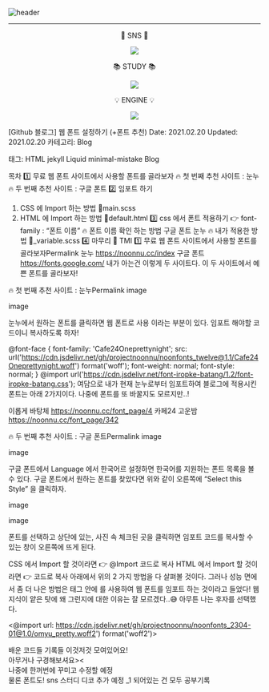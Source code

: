 ![header](https://capsule-render.vercel.app/api?type=waving&text=Druids&nbsp;Developer&fontSize=40&fontAlign=25&fontColor=FFFFFF&animation=fadeIn&height=170&fontAlignY=35&color=timeGradient)
 
***


<body> 
  <div align=center>

💬 SNS 💬
  
<a href="https://blog.naver.com/catoo_4" target="_blank"><img src="https://img.shields.io/badge/Naver Blog-03C75A?style=for-the-badge&logo=Naver&logoColor=white"></a>

📚 STUDY 📚
    
<img src="https://img.shields.io/badge/c%23-%23239120.svg?style=for-the-badge&logo=c-sharp&logoColor=white"> </a>

💡 ENGINE 💡

<img src="https://img.shields.io/badge/unity-%23000000.svg?style=for-the-badge&logo=unity&logoColor=white"> </a>

  </div>

</body>

[Github 블로그] 웹 폰트 설정하기 (+폰트 추천)
 Date: 2021.02.20    Updated: 2021.02.20
 카테고리: Blog

 태그: HTML jekyll Liquid minimal-mistake Blog

 목차
1️⃣ 무료 웹 폰트 사이트에서 사용할 폰트를 골라보자
🔥 첫 번째 추천 사이트 : 눈누
🔥 두 번째 추천 사이트 : 구글 폰트
2️⃣ 임포트 하기
1) CSS 에 Import 하는 방법
📜main.scss
2) HTML 에 Import 하는 방법
📜default.html
3️⃣ css 에서 폰트 적용하기 👉 font-family : “폰트 이름”
🔥 폰트 이름 확인 하는 방법
구글 폰트
눈누
🔥 내가 적용한 방법
📜_variable.scss
4️⃣ 마무리
🤔 TMI
1️⃣ 무료 웹 폰트 사이트에서 사용할 폰트를 골라보자Permalink
눈누 https://noonnu.cc/index
구글 폰트 https://fonts.google.com/
내가 아는건 이렇게 두 사이트다. 이 두 사이트에서 예쁜 폰트를 골라보자!

🔥 첫 번째 추천 사이트 : 눈누Permalink
image

image

눈누에서 원하는 폰트를 클릭하면 웹 폰트로 사용 이라는 부분이 있다. 임포트 해야할 코드이니 복사하도록 하자!

@font-face {
    font-family: 'Cafe24Oneprettynight';
    src: url('https://cdn.jsdelivr.net/gh/projectnoonnu/noonfonts_twelve@1.1/Cafe24Oneprettynight.woff') format('woff');
    font-weight: normal;
    font-style: normal;
}
@import url('https://cdn.jsdelivr.net/font-iropke-batang/1.2/font-iropke-batang.css');
여담으로 내가 현재 눈누로부터 임포트하여 블로그에 적용시킨 폰트는 아래 2가지이다. 나중에 폰트를 또 바꿀지도 모르지만..!

이롭게 바탕체 https://noonnu.cc/font_page/4
카페24 고운밤 https://noonnu.cc/font_page/342


🔥 두 번째 추천 사이트 : 구글 폰트Permalink
image

image

구글 폰트에서 Language 에서 한국어르 설정하면 한국어를 지원하는 폰트 목록을 볼 수 있다. 구글 폰트에서 원하는 폰트를 찾았다면 위와 같이 오른쪽에 “Select this Style” 을 클릭하자.

image

image

폰트를 선택하고 상단에 있는, 사진 속 체크된 곳을 클릭하면 임포트 코드를 복사할 수 있는 창이 오른쪽에 뜨게 된다.

CSS 에서 Import 할 것이라면 👉 @Import 코드로 복사
HTML 에서 Import 할 것이라면 👉 <link> 코드로 복사
아래에서 위의 2 가지 방법을 다 살펴볼 것이다. 그러나 성능 면에서 좀 더 나은 방법은 <head> 태그 안에 <link>를 사용하여 웹 폰트를 임포트 하는 것이라고 들었다! 웹 지식이 얕은 탓에 왜 그런지에 대한 이유는 잘 모르겠다..😅 아무튼 나는 후자를 선택했다.

<@import url: https://cdn.jsdelivr.net/gh/projectnoonnu/noonfonts_2304-01@1.0/omyu_pretty.woff2') format('woff2')>

배운 코드들 기록들 이것저것 모여있어요!  
아무거나 구경해보셔요><  
나중에 한꺼번에 꾸미고 수정할 예정  
물론 폰트도! sns 스터디 디코 추가 예정 
_1 되어있는 건 모두 공부기록  
</a>

<!--
**SeungYeon04/SeungYeon04** is a ✨ _special_ ✨ repository because its `README.md` (this file) appears on your GitHub profile.

Here are some ideas to get you started:

- 🔭 I’m currently working on ...
- 🌱 I’m currently learning ...
- 👯 I’m looking to collaborate on ...
- 🤔 I’m looking for help with ...
- 💬 Ask me about ...
- 📫 How to reach me: ...
- 😄 Pronouns: ...
- ⚡ Fun fact: ...
폰트 어캐 
-->
